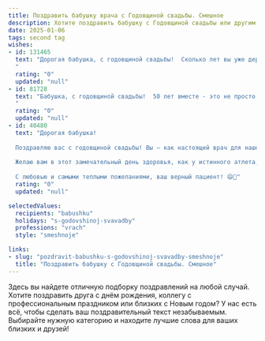 ```yaml
---
title: Поздравить бабушку врача с Годовщиной свадьбы. Смешное
description: Хотите поздравить бабушку с Годовщиной свадьбы или другим праздником? Наш ИИ создаст незабываемое поздравление, а вы обязательно выделитесь среди других.  
date: 2025-01-06
tags: second tag
wishes:
- id: 131465
  text: "Дорогая бабушка, с годовщиной свадьбы!  Сколько лет вы уже держитесь вместе, как крепкий медицинский шов – ни одной расходящейся ниточки!  Надеюсь, секрет вашей долгой и счастливой семейной жизни не в том, что дедушка тайно подмешивал в чай валерьянку…  Шучу, конечно!  Поздравляю вас с этим замечательным днём!  Пусть ваша семейная жизнь будет такой же яркой и долгой, как очередь к вам за бесплатными рецептами здоровья!
  "
  rating: "0"
  updated: "null"
- id: 81728
  text: "Бабушка, с годовщиной свадьбы!  50 лет вместе - это не просто  долго и счастливо, это  почти как  медицинский  рекорд!  Пусть ваша любовь  прекрасная, как  вы  молоды! 😂
  "
  rating: "0"
  updated: "null"
- id: 40480
  text: "Дорогая бабушка!
  
  Поздравляю вас с годовщиной свадьбы! Вы — как настоящий врач для нашей семьи: всегда знаете, как поднять настроение, прописать хорошую шутку и поставить на ноги в трудные времена.
  
  Желаю вам в этот замечательный день здоровья, как у истинного атлета, и любви, как у подростков — пусть сердце стучит, а жизнь брызжет радостью, как рецепты старинной аптеки! Пусть ваши совместные будни будут полны смеха, интересных диагнозов совместных увлечений и лечения скуки!
  
  С любовью и самыми теплыми пожеланиями, ваш верный пациент! 😄💖"
  rating: "0"
  updated: "null"

selectedValues:
  recipients: "babushku"
  holidays: "s-godovshinoj-svavadby"
  professions: "vrach"
  style: "smeshnoje"

links:
- slug: "pozdravit-babushku-s-godovshinoj-svavadby-smeshnoje"
  title: "Поздравить бабушку с Годовщиной свадьбы. Смешное"
---
```


Здесь вы найдете отличную подборку поздравлений на любой случай.
Хотите поздравить друга с днём рождения, коллегу с профессиональным праздником или близких с Новым годом? У нас есть всё, чтобы сделать ваш поздравительный текст незабываемым. Выбирайте нужную категорию и находите лучшие слова для ваших близких и друзей!
